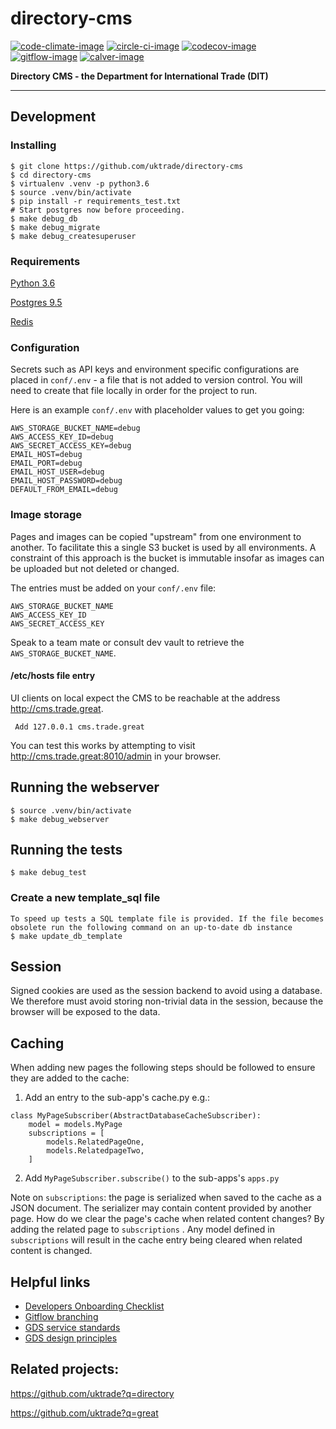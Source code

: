 # directory-cms

[![code-climate-image]][code-climate]
[![circle-ci-image]][circle-ci]
[![codecov-image]][codecov]
[![gitflow-image]][gitflow]
[![calver-image]][calver]

**Directory CMS - the Department for International Trade (DIT)**

---

## Development

### Installing
    $ git clone https://github.com/uktrade/directory-cms
    $ cd directory-cms
    $ virtualenv .venv -p python3.6
    $ source .venv/bin/activate
    $ pip install -r requirements_test.txt
    # Start postgres now before proceeding.
    $ make debug_db
    $ make debug_migrate
    $ make debug_createsuperuser


### Requirements
[Python 3.6](https://www.python.org/downloads/release/python-368/)

[Postgres 9.5](https://www.postgresql.org/)

[Redis](https://redis.io/)


### Configuration

Secrets such as API keys and environment specific configurations are placed in `conf/.env` - a file that is not added to version control. You will need to create that file locally in order for the project to run.

Here is an example `conf/.env` with placeholder values to get you going:

```
AWS_STORAGE_BUCKET_NAME=debug
AWS_ACCESS_KEY_ID=debug
AWS_SECRET_ACCESS_KEY=debug
EMAIL_HOST=debug
EMAIL_PORT=debug
EMAIL_HOST_USER=debug
EMAIL_HOST_PASSWORD=debug
DEFAULT_FROM_EMAIL=debug
```

### Image storage

Pages and images can be copied "upstream" from one environment to another. To facilitate this a single S3 bucket is used by all environments. A constraint of this approach is the bucket is immutable insofar as images can be uploaded but not deleted or changed.

The entries must be added on your `conf/.env` file:
```
AWS_STORAGE_BUCKET_NAME
AWS_ACCESS_KEY_ID
AWS_SECRET_ACCESS_KEY
```

Speak to a team mate or consult dev vault to retrieve the `AWS_STORAGE_BUCKET_NAME`.

#### /etc/hosts file entry

UI clients on local expect the CMS to be reachable at the address http://cms.trade.great.

     Add 127.0.0.1 cms.trade.great

You can test this works by attempting to visit http://cms.trade.great:8010/admin in your browser.


## Running the webserver
    $ source .venv/bin/activate
    $ make debug_webserver

## Running the tests

    $ make debug_test

### Create a new template_sql file

    To speed up tests a SQL template file is provided. If the file becomes obsolete run the following command on an up-to-date db instance
    $ make update_db_template

## Session

Signed cookies are used as the session backend to avoid using a database. We therefore must avoid storing non-trivial data in the session, because the browser will be exposed to the data.


## Caching

When adding new pages the following steps should be followed to ensure they are added to the cache:

1. Add an entry to the sub-app's cache.py e.g.:
```
class MyPageSubscriber(AbstractDatabaseCacheSubscriber):
    model = models.MyPage
    subscriptions = [
        models.RelatedPageOne,
        models.RelatedpageTwo,
    ]
```

2. Add `MyPageSubscriber.subscribe()` to the sub-apps's `apps.py`

Note on `subscriptions`: the page is serialized when saved to the cache as a JSON document. The serializer may contain content provided by another page. How do we clear the page's cache when related content changes? By adding the related page to `subscriptions` . Any model defined in `subscriptions` will result in the cache entry being cleared when related content is changed.


## Helpful links
* [Developers Onboarding Checklist](https://uktrade.atlassian.net/wiki/spaces/ED/pages/32243946/Developers+onboarding+checklist)
* [Gitflow branching](https://uktrade.atlassian.net/wiki/spaces/ED/pages/737182153/Gitflow+and+releases)
* [GDS service standards](https://www.gov.uk/service-manual/service-standard)
* [GDS design principles](https://www.gov.uk/design-principles)

## Related projects:
https://github.com/uktrade?q=directory

https://github.com/uktrade?q=great

[code-climate-image]: https://codeclimate.com/github/uktrade/directory-cms/badges/issue_count.svg
[code-climate]: https://codeclimate.com/github/uktrade/directory-cms

[circle-ci-image]: https://circleci.com/gh/uktrade/directory-cms/tree/master.svg?style=svg
[circle-ci]: https://circleci.com/gh/uktrade/directory-cms/tree/master

[codecov-image]: https://codecov.io/gh/uktrade/directory-cms/branch/master/graph/badge.svg
[codecov]: https://codecov.io/gh/uktrade/directory-cms

[gitflow-image]: https://img.shields.io/badge/Branching%20strategy-gitflow-5FBB1C.svg
[gitflow]: https://www.atlassian.com/git/tutorials/comparing-workflows/gitflow-workflow

[calver-image]: https://img.shields.io/badge/Versioning%20strategy-CalVer-5FBB1C.svg
[calver]: https://calver.org
